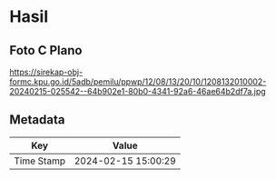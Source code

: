 # Hasil

## Foto C Plano

https://sirekap-obj-formc.kpu.go.id/5adb/pemilu/ppwp/12/08/13/20/10/1208132010002-20240215-025542--64b902e1-80b0-4341-92a6-46ae64b2df7a.jpg


## Metadata

| Key        | Value               |
| ---------- | ------------------- |
| Time Stamp | 2024-02-15 15:00:29 |



